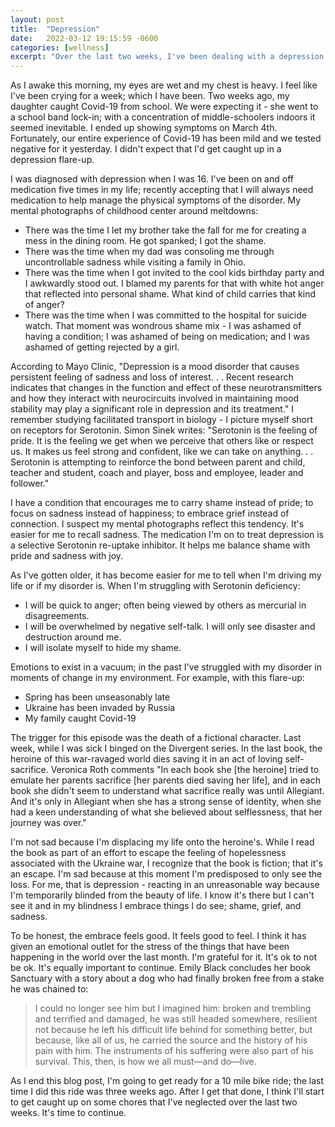 ```yaml
---
layout: post
title:  "Depression"
date:   2022-03-12 19:15:59 -0600
categories: [wellness]
excerpt: "Over the last two weeks, I've been dealing with a depression flare-up.  Having been aware of depression for half my life, I understand hwo I experience the condition.  As a next step in this relationship, I'm sharing to exert ownership over this disease I live with."
---
```

As I awake this morning, my eyes are wet and my chest is heavy.  I feel like I've been crying for a week; which I have been.  Two weeks ago, my daughter caught Covid-19 from school.  We were expecting it - she went to a school band lock-in; with a concentration of middle-schoolers indoors it seemed inevitable.  I ended up showing symptoms on March 4th.  Fortunately, our entire experience of Covid-19 has been mild and we tested negative for it yesterday.  I didn't expect that I'd get caught up in a depression flare-up.

I was diagnosed with depression when I was 16.  I've been on and off medication five times in my life; recently accepting that I will always need medication to help manage the physical symptoms of the disorder.  My mental photographs of childhood center around meltdowns:  
- There was the time I let my brother take the fall for me for creating a mess in the dining room.  He got spanked; I got the shame.
- There was the time when my dad was consoling me through uncontrollable sadness while visiting a family in Ohio.
- There was the time when I got invited to the cool kids birthday party and I awkwardly stood out.  I blamed my parents for that with white hot anger that reflected into personal shame.  What kind of child carries that kind of anger?
- There was the time when I was committed to the hospital for suicide watch.  That moment was wondrous shame mix - I was ashamed of having a condition; I was ashamed of being on medication; and I was ashamed of getting rejected by a girl.  

According to Mayo Clinic, "Depression is a mood disorder that causes persistent feeling of sadness and loss of interest. . . Recent research indicates that changes in the function and effect of these neurotransmitters and how they interact with neurocircuits involved in maintaining mood stability may play a significant role in depression and its treatment."  I remember studying facilitated transport in biology - I picture myself short on receptors for Serotonin.  Simon Sinek writes: "Serotonin is the feeling of pride. It is the feeling we get when we perceive that others like or respect us. It makes us feel strong and confident, like we can take on anything. . . Serotonin is attempting to reinforce the bond between parent and child, teacher and student, coach and player, boss and employee, leader and follower."  

I have a condition that encourages me to carry shame instead of pride; to focus on sadness instead of happiness; to embrace grief instead of connection.  I suspect my mental photographs reflect this tendency.  It's easier for me to recall sadness.  The medication I'm on to treat depression is a selective Serotonin re-uptake inhibitor.  It helps me balance shame with pride and sadness with joy.

As I've gotten older, it has become easier for me to tell when I'm driving my life or if my disorder is.  When I'm struggling with Serotonin deficiency:
- I will be quick to anger; often being viewed by others as mercurial in disagreements.
- I will be overwhelmed by negative self-talk.  I will only see disaster and destruction around me.
- I will isolate myself to hide my shame.

Emotions to exist in a vacuum; in the past I've struggled with my disorder in moments of change in my environment.  For example, with this flare-up:
- Spring has been unseasonably late
- Ukraine has been invaded by Russia
- My family caught Covid-19

The trigger for this episode was the death of a fictional character.  Last week, while I was sick I binged on the Divergent series.  In the last book, the heroine of this war-ravaged world dies saving it in an act of loving self-sacrifice.  Veronica Roth comments "In each book she [the heroine] tried to emulate her parents sacrifice [her parents died saving her life], and in each book she didn't seem to understand what sacrifice really was until Allegiant.  And it's only in Allegiant when she has a strong sense of identity, when she had a keen understanding of what she believed about selflessness, that her journey was over."

I'm not sad because I'm displacing my life onto the heroine's.  While I read the book as part of an effort to escape the feeling of hopelessness associated with the Ukraine war, I recognize that the book is fiction; that it's an escape.  I'm sad because at this moment I'm predisposed to only see the loss.  For me, that is depression - reacting in an unreasonable way because I'm temporarily blinded from the beauty of life.  I know it's there but I can't see it and in my blindness I embrace things I do see; shame, grief, and sadness.  

To be honest, the embrace feels good.  It feels good to feel.  I think it has given an emotional outlet for the stress of the things that have been happening in the world over the last month.  I'm grateful for it.  It's ok to not be ok.  It's equally important to continue.  Emily Black concludes her book Sanctuary with a story about a dog who had finally broken free from a stake he was chained to:

> I could no longer see him but I imagined him: broken and trembling and terrified and damaged, he was still headed somewhere, resilient not because he 
> left his difficult life behind for something better, but because, like all of us, he carried the source and the history of his pain with him. The 
> instruments of his suffering were also part of his survival. This, then, is how we all must—and do—live.

As I end this blog post, I'm going to get ready for a 10 mile bike ride; the last time I did this ride was three weeks ago.  After I get that done, I think I'll start to get caught up on some chores that I've neglected over the last two weeks.  It's time to continue.